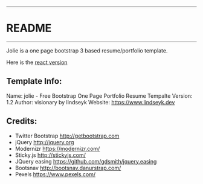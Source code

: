 -----------------------
# README
-----------------------
Jolie is a one page bootstrap 3 based resume/portfolio template.

Here is the [react version](https://github.com/CodeLikeAGirl29/browny-react)


Template Info:
-----------------------
Name: 		jolie - Free Bootstrap One Page Portfolio Resume Tempalte
Version: 	1.2
Author: 	visionary by lindseyk
Website: 	https://www.lindseyk.dev



Credits:
-----------------------
- Twitter Bootstrap http://getbootstrap.com
- jQuery http://jquery.org
- Modernizr https://modernizr.com/
- Sticky.js http://stickyjs.com/
- JQuery easing https://github.com/gdsmith/jquery.easing
- Bootsnav http://bootsnav.danurstrap.com/
- Pexels https://www.pexels.com/
